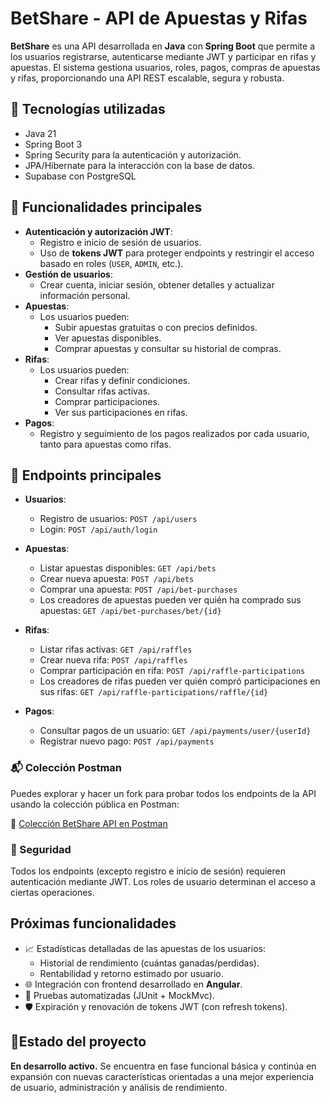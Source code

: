 # BetShare - API de Apuestas y Rifas

**BetShare** es una API desarrollada en **Java** con **Spring Boot** que permite a los usuarios registrarse, autenticarse mediante JWT y participar en rifas y apuestas. El sistema gestiona usuarios, roles, pagos, compras de apuestas y rifas, proporcionando una API REST escalable, segura y robusta.


## 🚀 Tecnologías utilizadas

- Java 21
- Spring Boot 3
- Spring Security para la autenticación y autorización.
- JPA/Hibernate para la interacción con la base de datos.
- Supabase con PostgreSQL


## 🧩 Funcionalidades principales

- **Autenticación y autorización JWT**:
   - Registro e inicio de sesión de usuarios.
   - Uso de **tokens JWT** para proteger endpoints y restringir el acceso basado en roles (`USER`, `ADMIN`, etc.).
- **Gestión de usuarios**:
   - Crear cuenta, iniciar sesión, obtener detalles y actualizar información personal.
- **Apuestas**:
   - Los usuarios pueden:
      - Subir apuestas gratuitas o con precios definidos.
      - Ver apuestas disponibles.
      - Comprar apuestas y consultar su historial de compras.
- **Rifas**:
  - Los usuarios pueden:
      - Crear rifas y definir condiciones.
      - Consultar rifas activas.
      - Comprar participaciones.
      - Ver sus participaciones en rifas.
- **Pagos**:
  - Registro y seguimiento de los pagos realizados por cada usuario, tanto para apuestas como rifas.


## 📡 Endpoints principales
- **Usuarios**:
    - Registro de usuarios: `POST /api/users`
    - Login: `POST /api/auth/login`

- **Apuestas**:
  - Listar apuestas disponibles: `GET /api/bets`
  - Crear nueva apuesta: `POST /api/bets`
  - Comprar una apuesta: `POST /api/bet-purchases`
  - Los creadores de apuestas pueden ver quién ha comprado sus apuestas: `GET /api/bet-purchases/bet/{id}`

- **Rifas**:
  - Listar rifas activas: `GET /api/raffles`
  - Crear nueva rifa: `POST /api/raffles`
  - Comprar participación en rifa: `POST /api/raffle-participations`
  - Los creadores de rifas pueden ver quién compró participaciones en sus rifas: `GET /api/raffle-participations/raffle/{id}`

- **Pagos**:
  - Consultar pagos de un usuario: `GET /api/payments/user/{userId}`
  - Registrar nuevo pago: `POST /api/payments`

### 📬 Colección Postman

Puedes explorar y hacer un fork para probar todos los endpoints de la API usando la colección pública en Postman:

🔗 [Colección BetShare API en Postman](https://www.postman.com/aviation-geoscientist-53836028/betshare/collection/yh56k4u/betshare?action=share&source=copy-link&creator=43512481)
  
### 🔐 Seguridad
Todos los endpoints (excepto registro e inicio de sesión) requieren autenticación mediante JWT. Los roles de usuario determinan el acceso a ciertas operaciones. 

## Próximas funcionalidades
- 📈 Estadísticas detalladas de las apuestas de los usuarios:
  - Historial de rendimiento (cuántas ganadas/perdidas).
  - Rentabilidad y retorno estimado por usuario.
- 🌐 Integración con frontend desarrollado en **Angular**.
- 🧪 Pruebas automatizadas (JUnit + MockMvc).
- 🛡️ Expiración y renovación de tokens JWT (con refresh tokens).

## 🚧Estado del proyecto
**En desarrollo activo.** Se encuentra en fase funcional básica y continúa en expansión con nuevas características orientadas a una mejor experiencia de usuario, administración y análisis de rendimiento.

  

